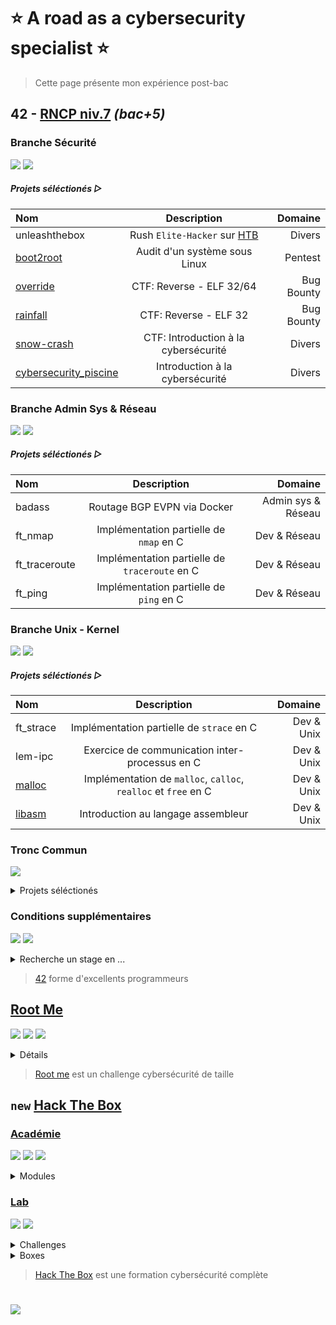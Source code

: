 # :star: A road as a cybersecurity specialist :star:
> Cette page présente mon expérience post-bac

## 42 - [RNCP niv.7](https://www.francecompetences.fr/recherche/rncp/36137/) *(bac+5)*

### Branche Sécurité

![](https://img.shields.io/badge/Projets-%23232323?style=for-the-badge&labelColor=009921&label=4/3)
![](https://img.shields.io/badge/Expérience-%23232323?style=for-the-badge&labelColor=006999&label=99k/50k)

##### Projets séléctionés ▷
| Nom | Description | Domaine |
|:-|:-:|-:|
| unleashthebox | Rush `Elite-Hacker` sur [HTB](https://www.hackthebox.com/hacker/hacking-labs) | Divers |
| [boot2root](https://github.com/Skalyaeve/boot2root) | Audit d'un système sous Linux | Pentest |
| [override](https://github.com/Skalyaeve/override) | CTF: Reverse - ELF 32/64 | Bug Bounty |
| [rainfall](https://github.com/Skalyaeve/rainfall) | CTF: Reverse - ELF 32 | Bug Bounty |
| [snow-crash](https://github.com/Skalyaeve/snow-crash) | CTF: Introduction à la cybersécurité | Divers |
| [cybersecurity_piscine](https://github.com/Skalyaeve/cybersecurity_piscine) | Introduction à la cybersécurité | Divers |

### Branche Admin Sys & Réseau

![](https://img.shields.io/badge/Projets-%23232323?style=for-the-badge&labelColor=990000&label=0/3)
![](https://img.shields.io/badge/Expérience-%23232323?style=for-the-badge&labelColor=990000&label=0k/50k)

##### Projets séléctionés ▷
| Nom | Description | Domaine |
|:-|:-:|-:|
| badass | Routage BGP EVPN via Docker | Admin sys & Réseau |
| ft_nmap | Implémentation partielle de `nmap` en C | Dev & Réseau |
| ft_traceroute | Implémentation partielle de `traceroute` en C | Dev & Réseau |
| ft_ping | Implémentation partielle de `ping` en C | Dev & Réseau |

### Branche Unix - Kernel

![](https://img.shields.io/badge/Projets-%23232323?style=for-the-badge&labelColor=998000&label=1/2)
![](https://img.shields.io/badge/Expérience-%23232323?style=for-the-badge&labelColor=990800&label=1k/30k)

##### Projets séléctionés ▷
| Nom | Description | Domaine |
|:-|:-:|-:|
| ft_strace | Implémentation partielle de `strace` en C | Dev & Unix |
| lem-ipc | Exercice de communication inter-processus en C | Dev & Unix |
| [malloc](https://github.com/Skalyaeve/malloc) | Implémentation de `malloc`, `calloc`, `realloc` et `free` en C | Dev & Unix |
| [libasm](https://github.com/Skalyaeve/libasm) | Introduction au langage assembleur | Dev & Unix |
</details>

### Tronc Commun

![](https://img.shields.io/badge/Projets-%23232323?style=for-the-badge&labelColor=249900&label=16/15)

<details><summary>Projets séléctionés</summary>

| Nom | Description | Domaine |
|:-|:-:|-:|
| [ft_transcendence](https://github.com/Skalyaeve/ft_transcendence) | Application web en Nest et React via Docker | Web Dev |
| [webserv](https://github.com/Skalyaeve/webserv) | Serveur HTTP/1.1 RFC complient en C++ | Dev & Web |
| [inception](https://github.com/Skalyaeve/inception) | Service Wordpress via Docker, Nginx et MariaDB | Admin sys & Web |
| [ft_containers](https://github.com/Skalyaeve/ft_containers) | Implémentation de quelques conteneurs C++ | Dev |
| [cpp_modules](https://github.com/Skalyaeve/cpp_modules) | Introduction au C++ | Dev |
| [cub3d](https://github.com/Skalyaeve/cub3d) | Raycaster (DOOM like) en C | Graphic Dev |
| [net_practice](https://github.com/Skalyaeve/net_practice) | Introduction à l'administration réseau | Réseau |
| [minishell](https://github.com/Skalyaeve/minishell) | Interpréteur de commandes Unix en C | Dev & Unix |
| [philosophers](https://github.com/Skalyaeve/philosophers) | Introduction au multi-threading | Dev |
| [pipex](https://github.com/Skalyaeve/pipex) | Exercice de redirection de flux Unix en C | Dev & Unix |
| [push_swap](https://github.com/Skalyaeve/push_swap) | Exercice d'algorithmie en C | Dev |
| [so_long](https://github.com/Skalyaeve/so_long) | Introduction au développement graphique en C | Graphic Dev |
| [born2beroot](https://github.com/Skalyaeve/born2beroot) | Introduction à la virtualisation | Admin sys & Unix |
| [ft_printf](https://github.com/Skalyaeve/ft_printf) | Implémentation partielle de `printf` en C | Dev |
| [get_next_line](https://github.com/Skalyaeve/get_next_line) | Exercice de parsing en C | Dev |
| [libft](https://github.com/Skalyaeve/libft) | Quelques fonctions de la libc en C | Dev |
</details>

### Conditions supplémentaires

![](https://img.shields.io/badge/Niveau-%23232323?style=for-the-badge&labelColor=7d9900&label=15/21)
![](https://img.shields.io/badge/Stages-%23232323?style=for-the-badge&labelColor=990000&label=0/2)

<details><summary>Recherche un stage en ...</summary>

- Pentest
- Security dev
- Bug bounty
</details>

> [42](https://42.fr/) forme d'excellents programmeurs

## [Root Me](https://www.root-me.org/Skalyaeve)

[![](https://img.shields.io/badge/Classement-%23232323?style=for-the-badge&labelColor=424242&label=%233454)](https://www.root-me.org/Skalyaeve)
[![](https://img.shields.io/badge/Challenges-%23232323?style=for-the-badge&labelColor=994200&label=26%25)](https://www.root-me.org/fr/Challenges/)
[![](https://img.shields.io/badge/Contributions-%23232323?style=for-the-badge&labelColor=424242&label=4)](https://www.root-me.org/Skalyaeve)

<details><summary>Détails</summary>

- [ ] [ 72% ] [Programmation](https://www.root-me.org/fr/Challenges/Programmation/)
- [ ] [ 21% ] [App - Système](https://www.root-me.org/fr/Challenges/App-Systeme/)
- [ ] [ 78% ] [App - Script](https://www.root-me.org/fr/Challenges/App-Script/)
- [ ] [ 30% ] [Cracking](https://www.root-me.org/fr/Challenges/Cracking/)
- [ ] [ 55% ] [Réseau](https://www.root-me.org/fr/Challenges/Reseau/)
- [ ] [ 21% ] [Web - Client](https://www.root-me.org/fr/Challenges/Web-Client/)
- [ ] [ 22% ] [Web - Serveur](https://www.root-me.org/fr/Challenges/Web-Serveur/)
- [ ] [ 23% ] [Cryptanalyse](https://www.root-me.org/fr/Challenges/Cryptanalyse/)
- [ ] [ 26% ] [Stéganographie](https://www.root-me.org/fr/Challenges/Steganographie/)
- [ ] [ 02% ] [Forensic](https://www.root-me.org/fr/Challenges/Forensic/)
- [ ] [ 01% ] [Réaliste](https://www.root-me.org/fr/Challenges/Realiste/)
</details>

> [Root me](https://www.root-me.org) est un challenge cybersécurité de taille

## `new` [Hack The Box](https://app.hackthebox.com/profile/1772537)

### [Académie](https://academy.hackthebox.com/catalogue)

![](https://img.shields.io/badge/Red%20Team-%23232323?style=for-the-badge&labelColor=993b00&label=23%)
![](https://img.shields.io/badge/Blue%20Team-%23232323?style=for-the-badge&labelColor=991c00&label=11%)
![](https://img.shields.io/badge/Général-%23232323?style=for-the-badge&labelColor=339900&label=100%)

<details><summary>Modules</summary>

- [x] [InfoSec Foundations](https://academy.hackthebox.com/path/preview/information-security-foundations) skill path
- [x] [OS Fundamentals](https://academy.hackthebox.com/path/preview/operating-system-fundamentals) skill path
- [x] [Local PrivEsc](https://academy.hackthebox.com/path/preview/local-privilege-escalation) skill path
- [x] [Binary Exploitation](https://academy.hackthebox.com/path/preview/intro-to-binary-exploitation) skill path
- [x] [SOC Analyst Prerequisites](https://academy.hackthebox.com/path/preview/soc-analyst-prerequisites) skill path
- [x] [Basic Toolset](https://academy.hackthebox.com/path/preview/basic-toolset) skill path
- [ ] [ 45% ] [CREST CPSA/CRT Preparation](https://academy.hackthebox.com/path/preview/crest-cpsacrt-preparation) skill path
- [ ] [ 47% ] [CREST CCT APP Preparation](https://academy.hackthebox.com/path/preview/crest-cct-app-preparation) skill path
- [ ] [ 40% ] [CREST CCT INF Preparation](https://academy.hackthebox.com/path/preview/crest-cct-inf-preparation) skill path
- [ ] [ 43% ] [Penetration Tester](https://academy.hackthebox.com/path/preview/penetration-tester) job role path
- [ ] [ 47% ] [Bug Bounty Hunter](https://academy.hackthebox.com/path/preview/bug-bounty-hunter) job role path
- [ ] [ 29% ] [SOC Analyst](https://academy.hackthebox.com/path/preview/soc-analyst) job role path
</details>

### [Lab](https://www.hackthebox.com/hacker/hacking-labs)


![](https://img.shields.io/badge/Challenges-%23232323?style=for-the-badge&labelColor=990000&label=0%)
![](https://img.shields.io/badge/Boxes-%23232323?style=for-the-badge&labelColor=990000&label=0%)

<details><summary>Challenges</summary>

- [ ] [ 02% ] Reversing
- [ ] [ 00% ] Web
- [ ] [ 00% ] Mobile
- [ ] [ 01% ] Pwn
- [ ] [ 00% ] GamePwn
- [ ] [ 00% ] Misc
- [ ] [ 01% ] Crypto
- [ ] [ 00% ] Forensics
- [ ] [ 00% ] OSINT
- [ ] [ 00% ] Hardware
- [ ] [ 00% ] Blockchain
</details>

<details><summary>Boxes</summary>

- [ ] [ 00% ] Linux
- [ ] [ 01% ] Windows
- [ ] [ 00% ] Android
- [ ] [ 00% ] OpenBSD
- [ ] [ 00% ] FreeBSD
- [ ] [ 00% ] Solaris
- [ ] [ 00% ] Other
</details>

> [Hack The Box](https://www.hackthebox.com/) est une formation cybersécurité complète

#

![](https://github-readme-stats.vercel.app/api/top-langs?username=skalyaeve&theme=dark&locale=en&layout=compact&border_radius=0)

